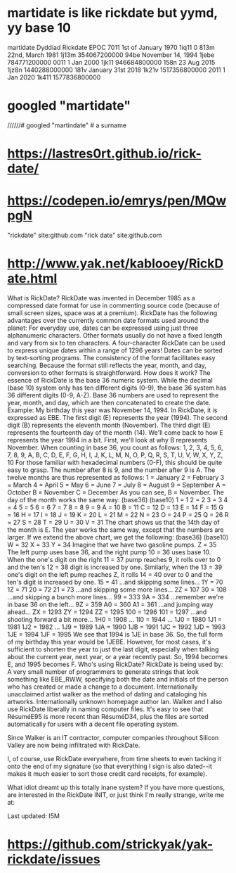 
# martidate is like rickdate but yymd, yy base 10
martidate    Dyddiad	Rickdate	EPOC
7011    1st of January 1970	1iq11	0
813m    22nd, March 1981	1j13m	354067200000
94be    November 14, 1994	1jebe	784771200000
0011    1 Jan 2000	1jk11	946684800000
158n    23 Aug 2015	1jz8n	1440288000000
181v    January 31st 2018	1k21v	1517356800000
2011    1 Jan 2020	1k411	1577836800000


# googled "martidate"
//////# googled "martindate" # a surname

# https://lastres0rt.github.io/rick-date/

# https://codepen.io/emrys/pen/MQwpgN


"rickdate" site:github.com
"rick date" site:github.com




# http://www.yak.net/kablooey/RickDate.html


What is RickDate?
RickDate was invented in December 1985 as a compressed date format for use in commenting source code (because of small screen sizes, space was at a premium). RickDate has the following advantages over the currently common date formats used around the planet:
For everyday use, dates can be expressed using just three alphanumeric characters. Other formats usually do not have a fixed length and vary from six to ten characters.
A four-character RickDate can be used to express unique dates within a range of 1296 years!
Dates can be sorted by text-sorting programs.
The consistency of the format facilitates easy searching.
Because the format still reflects the year, month, and day, conversion to other formats is straightforward.
How does it work?
The essence of RickDate is the base 36 numeric system. While the decimal (base 10) system only has ten different digits (0-9), the base 36 system has 36 different digits (0-9, A-Z). Base 36 numbers are used to represent the year, month, and day, which are then concatenated to create the date. Example: My birthday this year was November 14, 1994. In RickDate, it is expressed as EBE. The first digit (E) represents the year (1994). The second digit (B) represents the eleventh month (November). The third digit (E) represents the fourteenth day of the month (14). We'll come back to how E represents the year 1994 in a bit. First, we'll look at why B represents November. When counting in base 36, you count as follows:
1, 2, 3, 4, 5, 6, 7, 8, 9, A, B, C, D, E, F, G, H, I,
J, K, L, M, N, O, P, Q, R, S, T, U, V, W, X, Y, Z, 10
For those familiar with hexadecimal numbers (0-F), this should be quite easy to grasp. The number after 8 is 9, and the number after 9 is A. The twelve months are thus represented as follows:
  1 = January
  2 = February
  3 = March
  4 = April
  5 = May
  6 = June
  7 = July
  8 = August
  9 = September
  A = October
  B = November
  C = December
As you can see, B = November. The day of the month works the same way:
(base36)  (base10)
   1    =    1
   2    =    2
   3    =    3
   4    =    4
   5    =    5
   6    =    6
   7    =    7
   8    =    8
   9    =    9
   A    =   10
   B    =   11
   C    =   12
   D    =   13
   E    =   14
   F    =   15
   G    =   16
   H    =   17
   I    =   18
   J    =   19
   K    =   20
   L    =   21
   M    =   22
   N    =   23
   O    =   24
   P    =   25
   Q    =   26
   R    =   27
   S    =   28
   T    =   29
   U    =   30
   V    =   31
The chart shows us that the 14th day of the month is E. The year works the same way, except that the numbers are larger. If we extend the above chart, we get the following:
(base36)  (base10)
   W    =   32
   X    =   33
   Y    =   34    Imagine that we have two gasoline pumps.
   Z    =   35    The left pump uses base 36, and the right pump
  10    =   36    uses base 10. When the one's digit on the right
  11    =   37    pump reaches 9, it rolls over to 0 and the ten's
  12    =   38    digit is increased by one. Similarly, when the
  13    =   39    one's digit on the left pump reaches Z, it rolls
  14    =   40    over to 0 and the ten's digit is increased by one.
  15    =   41
 ...and skipping some lines...
  1Y    =   70
  1Z    =   71
  20    =   72
  21    =   73
 ...and skipping some more lines...
  2Z    =  107
  30    =  108
 ...and skipping a bunch more lines...
  99    =  333
  9A    =  334
 ...remember we're in base 36 on the left...
  9Z    =  359
  A0    =  360
  A1    =  361
 ...and jumping way ahead...
  ZX    = 1293
  ZY    = 1294
  ZZ    = 1295
 100    = 1296
 101    = 1297
 ...and shooting forward a bit more...
 1H0    = 1908
 ...
 1I0    = 1944
 ...
 1J0    = 1980
 1J1    = 1981
 1J2    = 1982
 ...
 1J9    = 1989
 1JA    = 1990
 1JB    = 1991
 1JC    = 1992
 1JD    = 1993
 1JE    = 1994
 1JF    = 1995
We see that 1994 is 1JE in base 36. So, the full form of my birthday this year would be 1JEBE. However, for most cases, it's sufficient to shorten the year to just the last digit, especially when talking about the current year, next year, or a year recently past. So, 1994 becomes E, and 1995 becomes F.
Who's using RickDate?
RickDate is being used by:
A very small number of programmers to generate strings that look something like EBE_RWW, specifying both the date and initials of the person who has created or made a change to a document.
Internationally unacclaimed artist walker as the method of dating and cataloging his artworks.
Internationally unknown homepage author Ian.
Walker and I also use RickDate liberally in naming computer files. It's easy to see that RésuméE95 is more recent than RésuméD34, plus the files are sorted automatically for users with a decent file operating system.

Since Walker is an IT contractor, computer companies throughout Silicon Valley are now being infiltrated with RickDate.

I, of course, use RickDate everywhere, from time sheets to even tacking it onto the end of my signature (so that everything I sign is also dated--it makes it much easier to sort those credit card receipts, for example).

What idiot dreamt up this totally inane system?
If you have more questions, are interested in the RickDate INIT, or just think I'm really strange, write me at:

Last updated: I5M

# https://github.com/strickyak/yak-rickdate/issues

